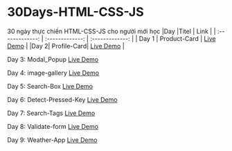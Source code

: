 # 30Days-HTML-CSS-JS

30 ngày thực chiến HTML-CSS-JS cho người mới học
|Day |Titel | Link |
| :-------------: | :-------------: | :-------------: |
| Day 1 | Product-Card | [Live Demo](https://nguyenngoclam18t.github.io/30Days-HTML-CSS-JS/Product-Card) |
|Day 2| Profile-Card|  [Live Demo](https://nguyenngoclam18t.github.io/30Days-HTML-CSS-JS/Profile-Card) |

Day 3: Modal_Popup [Live Demo](https://nguyenngoclam18t.github.io/30Days-HTML-CSS-JS/Modal_Popup) 

Day 4: image-gallery  [Live Demo](https://nguyenngoclam18t.github.io/30Days-HTML-CSS-JS/image-gallery) 

Day 5: Search-Box  [Live Demo](https://nguyenngoclam18t.github.io/30Days-HTML-CSS-JS/Search-Box ) 

Day 6: Detect-Pressed-Key [Live Demo](https://nguyenngoclam18t.github.io/30Days-HTML-CSS-JS/Detect-Pressed-Key) 

Day 7: Search-Tags  [Live Demo](https://nguyenngoclam18t.github.io/30Days-HTML-CSS-JS/Search-Tags) 

Day 8: Validate-form [Live Demo](https://nguyenngoclam18t.github.io/30Days-HTML-CSS-JS/Validate-form) 

Day 9: Weather-App [Live Demo](https://nguyenngoclam18t.github.io/30Days-HTML-CSS-JS/Weather-App ) 
